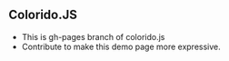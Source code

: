 ## Colorido.JS

* This is gh-pages branch of colorido.js
* Contribute to make this demo page more expressive.
